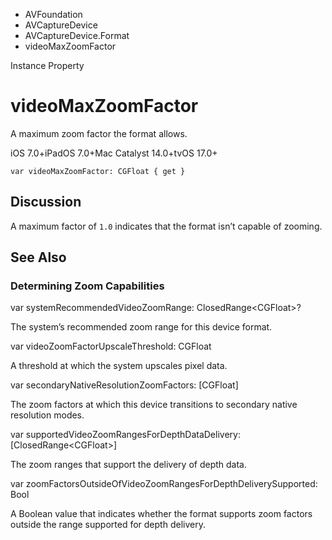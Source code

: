 

- AVFoundation
- AVCaptureDevice
- AVCaptureDevice.Format
-  videoMaxZoomFactor 

Instance Property

# videoMaxZoomFactor

A maximum zoom factor the format allows.

iOS 7.0+iPadOS 7.0+Mac Catalyst 14.0+tvOS 17.0+

``` source
var videoMaxZoomFactor: CGFloat { get }
```

## Discussion

A maximum factor of `1.0` indicates that the format isn’t capable of zooming.

## See Also

### Determining Zoom Capabilities

var systemRecommendedVideoZoomRange: ClosedRange&lt;CGFloat>?

The system’s recommended zoom range for this device format.

var videoZoomFactorUpscaleThreshold: CGFloat

A threshold at which the system upscales pixel data.

var secondaryNativeResolutionZoomFactors: [CGFloat]

The zoom factors at which this device transitions to secondary native resolution modes.

var supportedVideoZoomRangesForDepthDataDelivery: [ClosedRange&lt;CGFloat>]

The zoom ranges that support the delivery of depth data.

var zoomFactorsOutsideOfVideoZoomRangesForDepthDeliverySupported: Bool

A Boolean value that indicates whether the format supports zoom factors outside the range supported for depth delivery.

